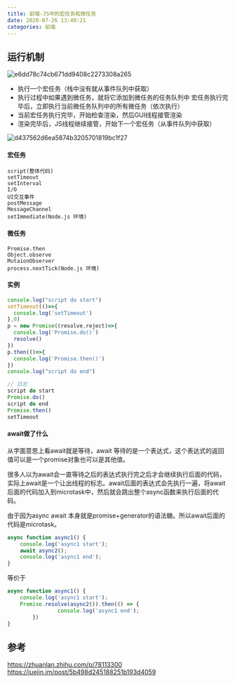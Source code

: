 ```yaml
---
title: 前端-JS中的宏任务和微任务
date: 2020-07-26 13:49:21
categories: 前端
---
```


## 运行机制

![e6dd78c74cb671dd9408c2273308a265](/image/D7234422-64CA-4BB7-9F5D-FBF60E112408.jpg)

- 执行一个宏任务（栈中没有就从事件队列中获取）
- 执行过程中如果遇到微任务，就将它添加到微任务的任务队列中
宏任务执行完毕后，立即执行当前微任务队列中的所有微任务（依次执行）
- 当前宏任务执行完毕，开始检查渲染，然后GUI线程接管渲染
- 渲染完毕后，JS线程继续接管，开始下一个宏任务（从事件队列中获取）

![d437562d6ea5874b3205701819bc1f27](/image/0F348294-16C0-4A58-A55F-AA462BAFF9B1.jpg)

#### 宏任务

```
script(整体代码)
setTimeout
setInterval
I/O
UI交互事件
postMessage
MessageChannel
setImmediate(Node.js 环境)
```

#### 微任务

```
Promise.then
Object.observe
MutaionObserver
process.nextTick(Node.js 环境)
```

#### 实例

```javascript
console.log("script do start")
setTimeout(()=>{
  console.log('setTimeout')
},0)
p = new Promise((resolve,reject)=>{
  console.log('Promise.do()')
  resolve()
})
p.then(()=>{
  console.log('Promise.then()')
})
console.log("script do end")

// 日志
script do start
Promise.do()
script do end
Promise.then()
setTimeout
```

#### await做了什么

从字面意思上看await就是等待，await 等待的是一个表达式，这个表达式的返回值可以是一个promise对象也可以是其他值。

很多人以为await会一直等待之后的表达式执行完之后才会继续执行后面的代码，实际上await是一个让出线程的标志。await后面的表达式会先执行一遍，将await后面的代码加入到microtask中，然后就会跳出整个async函数来执行后面的代码。

由于因为async await 本身就是promise+generator的语法糖。所以await后面的代码是microtask。

```javascript
async function async1() {
	console.log('async1 start');
	await async2();
	console.log('async1 end');
}
```

等价于

```javascript
async function async1() {
	console.log('async1 start');
	Promise.resolve(async2()).then(() => {
                console.log('async1 end');
        })
}
```

## 参考
https://zhuanlan.zhihu.com/p/78113300
https://juejin.im/post/5b498d245188251b193d4059
